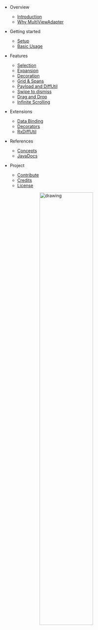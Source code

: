 

- Overview

  - [Introduction]()
  - [Why MultiViewAdapter](website/overview/comparison.md)


- Getting started

  - [Setup](website/getting_started/setup.md)
  - [Basic Usage](website/getting_started/basic_usage.md)
  <!-- - [Advanced Usage](website/getting_started/advanced_usage.md) -->


- Features

  - [Selection](website/feature/selection.md)
  - [Expansion](website/feature/expansion.md)
  - [Decoration](website/feature/decoration.md)
  - [Grid & Spans](website/feature/spans.md)
  - [Payload and DiffUtil](website/feature/diffutil.md)
  - [Swipe to dismiss](website/feature/swipe_dismiss.md)
  - [Drag and Drop](website/feature/drag_drop.md)
  - [Infinite Scrolling](website/feature/infinite_scroll.md)


- Extensions

  - [Data Binding](website/extension/data_binding.md)
  - [Decorators](website/extension/decorations.md)
  - [RxDiffUtil](website/extension/rx_diffutil.md)


- References

  - [Concepts](website/references/concepts.md)
  - [JavaDocs](https://devahamed.github.io/MultiViewAdapter/javadocs/index.html)


<!-- - Cookbook
  - [Recipes coming soon] -->


- Project

  - [Contribute](website/project/contribute.md)
  <!-- - [Hall of fame](project/hall_of_fame.md) -->
  - [Credits](website/project/credits.md)
  <!-- - [FAQ](project/faq.md) -->
  - [License](https://github.com/DevAhamed/MultiViewAdapter/blob/2.x/LICENSE)


  <a href="https://play.google.com/apps/testing/dev.ahamed.mva.sample"><img src="https://play.google.com/intl/en_us/badges/images/generic/en_badge_web_generic.png" alt="drawing" style="display: block;margin-left: auto;margin-right: auto;width: 60%;"/></a>